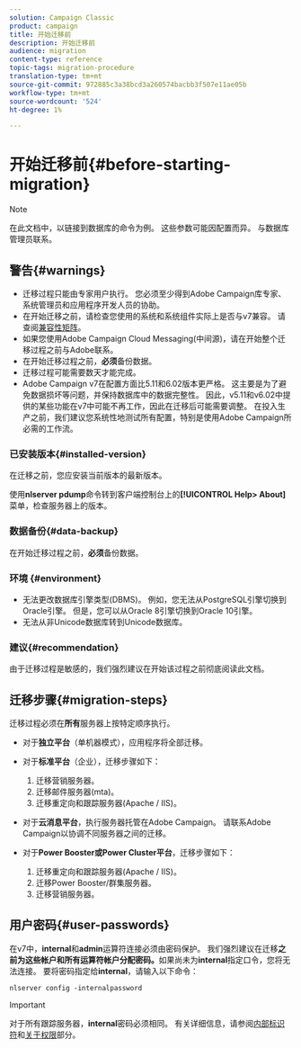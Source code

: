 ```yaml
---
solution: Campaign Classic
product: campaign
title: 开始迁移前
description: 开始迁移前
audience: migration
content-type: reference
topic-tags: migration-procedure
translation-type: tm+mt
source-git-commit: 972885c3a38bcd3a260574bacbb3f507e11ae05b
workflow-type: tm+mt
source-wordcount: '524'
ht-degree: 1%

---
```



# 开始迁移前{#before-starting-migration}

>[!NOTE]
>
>在此文档中，以链接到数据库的命令为例。 这些参数可能因配置而异。 与数据库管理员联系。

## 警告{#warnings}

* 迁移过程只能由专家用户执行。 您必须至少得到Adobe Campaign库专家、系统管理员和应用程序开发人员的协助。
* 在开始迁移之前，请检查您使用的系统和系统组件实际上是否与v7兼容。 请查阅[兼容性矩阵](../../rn/using/compatibility-matrix.md)。
* 如果您使用Adobe Campaign Cloud Messaging(中间源)，请在开始整个迁移过程之前与Adobe联系。
* 在开始迁移过程之前，**必须**&#x200B;备份数据。
* 迁移过程可能需要数天才能完成。
* Adobe Campaign v7在配置方面比5.11和6.02版本更严格。 这主要是为了避免数据损坏等问题，并保持数据库中的数据完整性。 因此，v5.11和v6.02中提供的某些功能在v7中可能不再工作，因此在迁移后可能需要调整。 在投入生产之前，我们建议您系统性地测试所有配置，特别是使用Adobe Campaign所必需的工作流。

### 已安装版本{#installed-version}

在迁移之前，您应安装当前版本的最新版本。

使用&#x200B;**nlserver pdump**&#x200B;命令转到客户端控制台上的&#x200B;**[!UICONTROL Help> About]**&#x200B;菜单，检查服务器上的版本。

### 数据备份{#data-backup}

在开始迁移过程之前，**必须**&#x200B;备份数据。

### 环境 {#environment}

* 无法更改数据库引擎类型(DBMS)。 例如，您无法从PostgreSQL引擎切换到Oracle引擎。 但是，您可以从Oracle 8引擎切换到Oracle 10引擎。
* 无法从非Unicode数据库转到Unicode数据库。

### 建议{#recommendation}

由于迁移过程是敏感的，我们强烈建议在开始该过程之前彻底阅读此文档。

## 迁移步骤{#migration-steps}

迁移过程必须在&#x200B;**所有**&#x200B;服务器上按特定顺序执行。

* 对于&#x200B;**独立平台**（单机器模式），应用程序将全部迁移。
* 对于&#x200B;**标准平台**（企业），迁移步骤如下：

   1. 迁移营销服务器。
   1. 迁移邮件服务器(mta)。
   1. 迁移重定向和跟踪服务器(Apache / IIS)。

* 对于&#x200B;**云消息平台**，执行服务器托管在Adobe Campaign。 请联系Adobe Campaign以协调不同服务器之间的迁移。
* 对于&#x200B;**Power Booster或Power Cluster平台**，迁移步骤如下：

   1. 迁移重定向和跟踪服务器(Apache / IIS)。
   1. 迁移Power Booster/群集服务器。
   1. 迁移营销服务器。

## 用户密码{#user-passwords}

在v7中，**internal**&#x200B;和&#x200B;**admin**&#x200B;运算符连接必须由密码保护。 我们强烈建议在迁移&#x200B;**之前为这些帐户和所有运算符帐户分配密码。**&#x200B;如果尚未为&#x200B;**internal**&#x200B;指定口令，您将无法连接。 要将密码指定给&#x200B;**internal**，请输入以下命令：

```
nlserver config -internalpassword
```

>[!IMPORTANT]
>
>对于所有跟踪服务器，**internal**&#x200B;密码必须相同。 有关详细信息，请参阅[内部标识符](../../installation/using/campaign-server-configuration.md#internal-identifier)和[关于权限](../../platform/using/access-management.md#about-permissions)部分。

